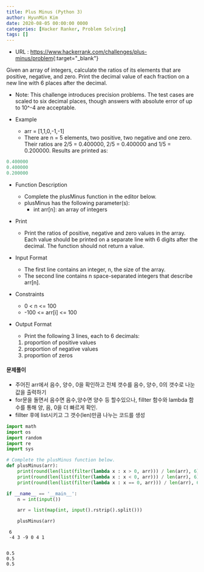 ```yaml
---
title: Plus Minus (Python 3)
author: HyunMin Kim
date: 2020-08-05 00:00:00 0000
categories: [Hacker Ranker, Problem Solving]
tags: []
---
```


- URL : <https://www.hackerrank.com/challenges/plus-minus/problem>{:target="_blank"}


Given an array of integers, calculate the ratios of its elements that are positive, negative, and zero. Print the decimal value of each fraction on a new line with 6 places after the decimal.

- Note: This challenge introduces precision problems. The test cases are scaled to six decimal places, though answers with absolute error of up to 10^-4 are acceptable.

- Example
    - arr = [1,1,0,-1,-1]
    - There are n = 5 elements, two positive, two negative and one zero. Their ratios are 2/5 = 0.400000, 2/5 = 0.400000 and 1/5 = 0.200000. Results are printed as:

```python
0.400000
0.400000
0.200000
```

- Function Description
    - Complete the plusMinus function in the editor below.
    - plusMinus has the following parameter(s):
        - int arr[n]: an array of integers
- Print
    - Print the ratios of positive, negative and zero values in the array. Each value should be printed on a separate line with  6 digits after the decimal. The function should not return a value.

- Input Format
    - The first line contains an integer, n, the size of the array.
    - The second line contains n space-separated integers that describe arr[n].

- Constraints
    - 0 < n <= 100
    - -100 <= arr[i] <= 100

- Output Format
    - Print the following 3 lines, each to 6 decimals:
    1. proportion of positive values
    2. proportion of negative values
    3. proportion of zeros

#### 문제풀이
- 주어진 arr에서 음수, 양수, 0을 확인하고  전체 갯수를 음수, 양수, 0의 갯수로 나눈 값을 출력하기
- for문을 돌면서 음수면 음수,양수면 양수 등 할수있으나, fillter 함수와 lambda 함수를 통해 양, 음, 0을 더 빠르게 확인.
- fillter 후에 list시키고 그 갯수(len)만큼 나누는 코드를 생성


```python
import math
import os
import random
import re
import sys

# Complete the plusMinus function below.
def plusMinus(arr):
    print(round(len(list(filter(lambda x : x > 0, arr))) / len(arr), 6))
    print(round(len(list(filter(lambda x : x < 0, arr))) / len(arr), 6))
    print(round(len(list(filter(lambda x : x == 0, arr))) / len(arr), 6))

if __name__ == '__main__':
    n = int(input())

    arr = list(map(int, input().rstrip().split()))

    plusMinus(arr)
```

     6
     -4 3 -9 0 4 1


    0.5
    0.5
    0.5

